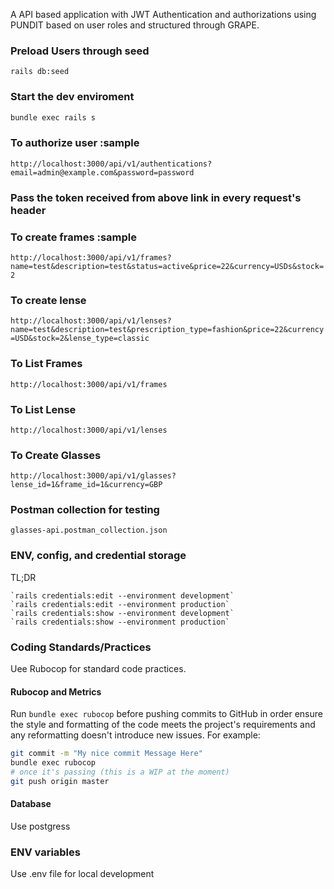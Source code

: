 A API based application with JWT Authentication and authorizations using PUNDIT based on user roles and structured through GRAPE.

### Preload Users through seed
```rails db:seed ```

### Start the dev enviroment

```bash
bundle exec rails s
```

### To authorize user :sample
```http://localhost:3000/api/v1/authentications?email=admin@example.com&password=password```

### Pass the token received from above link in every request's header

### To create frames :sample
```http://localhost:3000/api/v1/frames?name=test&description=test&status=active&price=22&currency=USDs&stock=2```

### To create lense
```http://localhost:3000/api/v1/lenses?name=test&description=test&prescription_type=fashion&price=22&currency=USD&stock=2&lense_type=classic```

### To List Frames
```http://localhost:3000/api/v1/frames```

### To List Lense
```http://localhost:3000/api/v1/lenses```

### To Create Glasses

```http://localhost:3000/api/v1/glasses?lense_id=1&frame_id=1&currency=GBP```


### Postman collection for testing
```glasses-api.postman_collection.json```


### ENV, config, and credential storage

TL;DR

    `rails credentials:edit --environment development`
    `rails credentials:edit --environment production`
    `rails credentials:show --environment development`
    `rails credentials:show --environment production`

### Coding Standards/Practices

Uee Rubocop for standard code practices.

#### Rubocop and Metrics

Run `bundle exec rubocop` before pushing commits to GitHub in order ensure the style
and formatting of the code meets the project's requirements and any reformatting
doesn't introduce new issues.  For example:

```bash
git commit -m "My nice commit Message Here"
bundle exec rubocop
# once it's passing (this is a WIP at the moment)
git push origin master
```

#### Database
Use postgress

### ENV variables
Use .env file for local development
